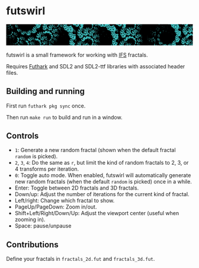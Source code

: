 # futswirl

![Screenshot](swirl.png)

futswirl is a small framework for working with
[IFS](https://en.wikipedia.org/wiki/Iterated_function_system) fractals.

Requires [Futhark](http://futhark-lang.org) and SDL2 and SDL2-ttf
libraries with associated header files.


## Building and running

First run `futhark pkg sync` once.

Then run `make run` to build and run in a window.


## Controls

  - `1`: Generate a new random fractal (shown when the default fractal
    `random` is picked).
  - `2`, `3`, `4`: Do the same as `r`, but limit the kind of random
    fractals to 2, 3, or 4 transforms per iteration.
  - `0`: Toggle auto mode.  When enabled, futswirl will automatically
    generate new random fractals (when the default `random` is picked)
    once in a while.
  - Enter: Toggle between 2D fractals and 3D fractals.
  - Down/up: Adjust the number of iterations for the current kind of
    fractal.
  - Left/right: Change which fractal to show.
  - PageUp/PageDown: Zoom in/out.
  - Shift+Left/Right/Down/Up: Adjust the viewport center (useful when
    zooming in).
  - Space: pause/unpause


## Contributions

Define your fractals in `fractals_2d.fut` and `fractals_3d.fut`.
